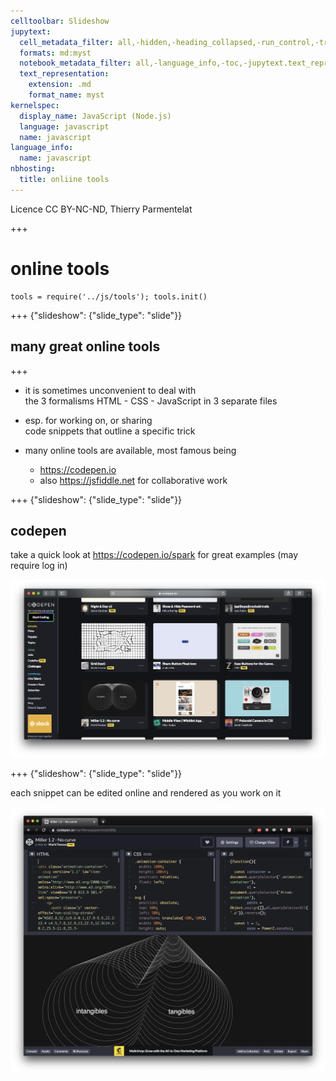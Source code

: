```yaml
---
celltoolbar: Slideshow
jupytext:
  cell_metadata_filter: all,-hidden,-heading_collapsed,-run_control,-trusted
  formats: md:myst
  notebook_metadata_filter: all,-language_info,-toc,-jupytext.text_representation.jupytext_version,-jupytext.text_representation.format_version
  text_representation:
    extension: .md
    format_name: myst
kernelspec:
  display_name: JavaScript (Node.js)
  language: javascript
  name: javascript
language_info:
  name: javascript
nbhosting:
  title: onliine tools
---
```


Licence CC BY-NC-ND, Thierry Parmentelat

+++

# online tools

```{code-cell}
tools = require('../js/tools'); tools.init()
```

+++ {"slideshow": {"slide_type": "slide"}}

## many great online tools

+++

* it is sometimes unconvenient to deal with  
  the 3 formalisms HTML - CSS - JavaScript
  in 3 separate files

* esp. for working on, or sharing  
  code snippets that outline a specific trick

* many online tools are available, most famous being
  * <https://codepen.io>
  * also <https://jsfiddle.net> for collaborative work

+++ {"slideshow": {"slide_type": "slide"}}

## codepen

take a quick look at <https://codepen.io/spark>
for great examples
(may require log in)

![](media/tooling-codepen-picks.png)

+++ {"slideshow": {"slide_type": "slide"}}

each snippet can be edited online and rendered as you work on it

![](media/tooling-codepen.png)
